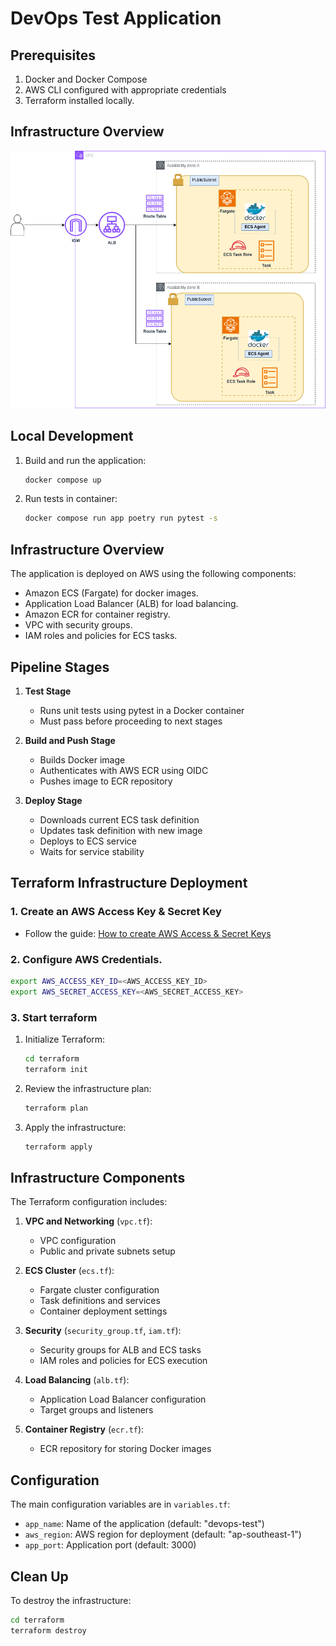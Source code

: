 # DevOps Test Application

## Prerequisites

1. Docker and Docker Compose
2. AWS CLI configured with appropriate credentials
3. Terraform installed locally.

## Infrastructure Overview
![alt text](Devop_test.drawio.png)

## Local Development
1. Build and run the application:
   ```bash
   docker compose up
   ```

2. Run tests in container:
   ```bash
   docker compose run app poetry run pytest -s
   ```

## Infrastructure Overview

The application is deployed on AWS using the following components:
- Amazon ECS (Fargate) for docker images.
- Application Load Balancer (ALB) for load balancing.
- Amazon ECR for container registry.
- VPC with security groups.
- IAM roles and policies for ECS tasks.

## Pipeline Stages

1. **Test Stage**
   - Runs unit tests using pytest in a Docker container
   - Must pass before proceeding to next stages

2. **Build and Push Stage**
   - Builds Docker image
   - Authenticates with AWS ECR using OIDC
   - Pushes image to ECR repository

3. **Deploy Stage**
   - Downloads current ECS task definition
   - Updates task definition with new image
   - Deploys to ECS service
   - Waits for service stability

## Terraform Infrastructure Deployment

### 1. Create an AWS Access Key & Secret Key
- Follow the guide: [How to create AWS Access & Secret Keys](https://k21academy.com/amazon-web-services/create-access-and-secret-keys-in-aws/)

### 2. Configure AWS Credentials.
```bash
export AWS_ACCESS_KEY_ID=<AWS_ACCESS_KEY_ID>
export AWS_SECRET_ACCESS_KEY=<AWS_SECRET_ACCESS_KEY>
```

### 3. Start terraform
1. Initialize Terraform:
   ```bash
   cd terraform
   terraform init
   ```

3. Review the infrastructure plan:
   ```bash
   terraform plan
   ```

4. Apply the infrastructure:
   ```bash
   terraform apply
   ```

## Infrastructure Components
The Terraform configuration includes:

1. **VPC and Networking** (`vpc.tf`):
   - VPC configuration
   - Public and private subnets setup

2. **ECS Cluster** (`ecs.tf`):
   - Fargate cluster configuration
   - Task definitions and services
   - Container deployment settings

3. **Security** (`security_group.tf`, `iam.tf`):
   - Security groups for ALB and ECS tasks
   - IAM roles and policies for ECS execution

4. **Load Balancing** (`alb.tf`):
   - Application Load Balancer configuration
   - Target groups and listeners

5. **Container Registry** (`ecr.tf`):
   - ECR repository for storing Docker images

## Configuration

The main configuration variables are in `variables.tf`:
- `app_name`: Name of the application (default: "devops-test")
- `aws_region`: AWS region for deployment (default: "ap-southeast-1")
- `app_port`: Application port (default: 3000)

## Clean Up

To destroy the infrastructure:
```bash
cd terraform
terraform destroy
```